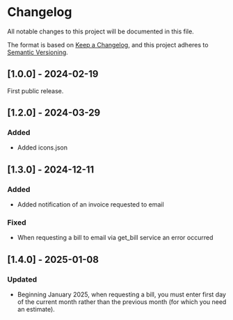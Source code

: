 # Changelog

All notable changes to this project will be documented in this file.

The format is based on [Keep a Changelog](https://keepachangelog.com/en/1.0.0/),
and this project adheres to [Semantic Versioning](https://semver.org/spec/v2.0.0.html).

## [1.0.0] - 2024-02-19

First public release.

## [1.2.0] - 2024-03-29

### Added 

- Added icons.json

## [1.3.0] - 2024-12-11

### Added

- Added notification of an invoice requested to email

### Fixed 

 - When requesting a bill to email via get_bill service an error occurred      

## [1.4.0] - 2025-01-08

### Updated 

 - Beginning January 2025, when requesting a bill, you must enter first day of the current month rather than the previous month (for which you need an estimate).      